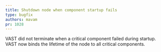 ```yaml
---
title: Shutdown node when component startup fails
type: bugfix
authors: mavam
pr: 1028
---
```


VAST did not terminate when a critical component failed during startup. VAST
now binds the lifetime of the node to all critical components.
